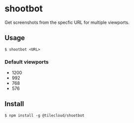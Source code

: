 # shootbot

Get screenshots from the specfic URL for multiple viewports. 

## Usage

```
$ shootbot <URL>
```

### Default viewports

* 1200
* 992
* 768
* 576

## Install

```
$ npm install -g @tilecloud/shootbot
```